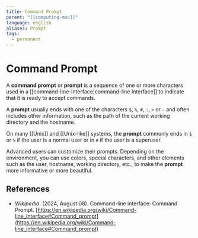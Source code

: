 ```yaml
---
title: Command Prompt
parent: "[[computing-moc]]"
language: english
aliases: Prompt
tags:
  - permanent
---
```


# Command Prompt

A **command prompt** or **prompt** is a sequence of one or more characters used in a [[command-line-interface|command-line Interface]] to indicate that it is ready to accept commands.

A **prompt** usually ends with one of the characters `$`, `%`, `#`, `:`, `>` or `-` and often includes other information, such as the path of the current working directory and the hostname.

On many [[Unix]] and [[Unix-like]] systems, the **prompt** commonly ends in `$` or `%` if the user is a normal user or in `#` if the user is a superuser.

Advanced users can customize their prompts. Depending on the environment, you can use colors, special characters, and other elements such as the user, hostname, working directory, etc., to make the **prompt** more informative or more beautiful.

## References

- _Wikipedia_. (2024, August 08). <span class="reference-title">Command-line interface: Command Prompt</span>. [https://en.wikipedia.org/wiki/Command-line_interface#Command_prompt](https://en.wikipedia.org/wiki/Command-line_interface#Command_prompt)
